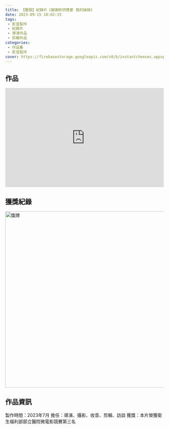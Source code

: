 ```yaml
---
title: 【獲獎】紀錄片《謝謝妳供應愛 我的姊妹》
date: 2023-09-15 10:02:15
tags:
 - 影音製作
 - 紀錄片
 - 導演作品
 - 剪輯作品
categories:
 - 作品集
 - 影音製作
cover: https://firebasestorage.googleapis.com/v0/b/instantcheeses.appspot.com/o/%E4%BD%9C%E5%93%81%E9%9B%86%2F%E8%AC%9D%E8%AC%9D%E5%A6%B3%E4%BE%9B%E6%87%89%E6%84%9B%20%E6%88%91%E7%9A%84%E5%A7%8A%E5%A6%B9.png?alt=media&token=9a0a9b55-34f4-42ef-9fce-059f09275449
---
```


## 作品

<div style="display:flex; justify-content:center;"><iframe width="560" height="315" src="https://www.youtube.com/embed/8TKw8a7MPnE?si=2LrwSPdMket8Fn3j" title="YouTube video player" frameborder="0" allow="accelerometer; autoplay; clipboard-write; encrypted-media; gyroscope; picture-in-picture; web-share" referrerpolicy="strict-origin-when-cross-origin" allowfullscreen></iframe></div>



## 獲獎紀錄

<img src="https://firebasestorage.googleapis.com/v0/b/instantcheeses.appspot.com/o/%E4%BD%9C%E5%93%81%E9%9B%86%2F2023.09.15%E9%83%A8%E7%AB%8B%E9%86%AB%E9%99%A2%E5%BE%AE%E9%9B%BB%E5%BD%B1%E7%AB%B6%E8%B3%BD%E7%8D%B2%E7%8D%8E.jpg?alt=media&token=5ba338d2-c1b4-424c-a2a4-31e8d3c639be" width="560" height="auto" alt="獎牌">

## 作品資訊

製作時間：2023年7月
擔任：導演、攝影、收音、剪輯、訪談
獲獎：本片榮獲衛生福利部部立醫院微電影競賽第三名